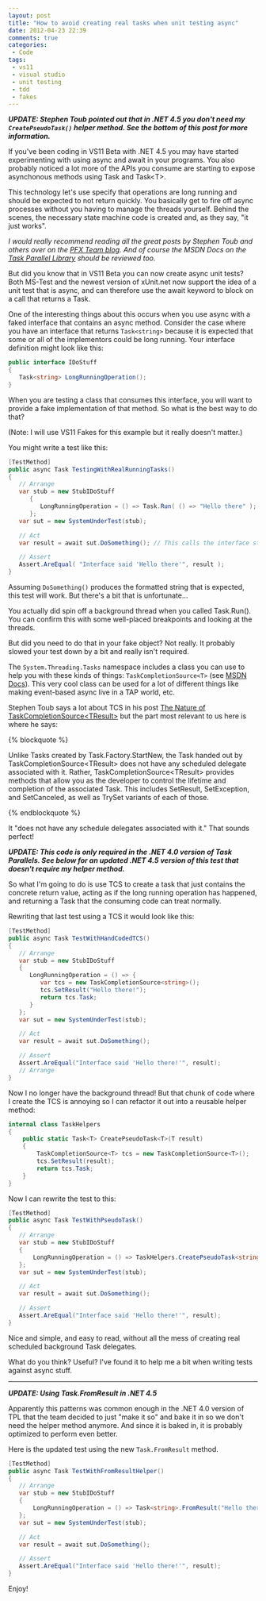 ```yaml
---
layout: post
title: "How to avoid creating real tasks when unit testing async"
date: 2012-04-23 22:39
comments: true
categories: 
 - Code
tags:
 - vs11
 - visual studio
 - unit testing
 - tdd
 - fakes
---
```


***UPDATE: Stephen Toub pointed out that in .NET 4.5 you don't need my
`CreatePseudoTask()` helper method. See the bottom of this post for
more information.***

If you've been coding in VS11 Beta with .NET 4.5 you may have started
experimenting with using async and await in your programs. You also probably
noticed a lot more of the APIs you consume are starting to expose asynchonous
methods using Task and Task&lt;T&gt;.

This technology let's use specify that operations are long running and should
be expected to not return quickly. You basically get to fire off async
processes without you having to manage the threads yourself.  Behind the
scenes, the necessary state machine code is created and, as they say, "it just
works".

*I would really recommend reading all the great posts by Stephen Toub and
others over on the [PFX Team blog][1]. And of course the MSDN Docs on 
the [Task Parallel Library][4] should be reviewed too.*

But did you know that in VS11 Beta you can now create async unit tests? Both
MS-Test and the newest version of xUnit.net now support the idea of a unit test
that is async, and can therefore use the await keyword to block on a call that
returns a Task.

<!-- more -->

One of the interesting things about this occurs when you use async with a faked
interface that contains an async method.  Consider the case where you have an
interface that returns `Task<string>` because it is expected that some or all
of the implementors could be long running. Your interface definition might look
like this:

``` csharp Task returning interface
public interface IDoStuff
{
   Task<string> LongRunningOperation();
}
```

When you are testing a class that consumes this interface, you will want to
provide a fake implementation of that method. So what is the best way to do
that?

(Note: I will use VS11 Fakes for this example but it really doesn't matter.)

You might write a test like this:

``` csharp
[TestMethod]
public async Task TestingWithRealRunningTasks()
{
   // Arrange
   var stub = new StubIDoStuff
      {
         LongRunningOperation = () => Task.Run( () => "Hello there" );
      };
   var sut = new SystemUnderTest(stub);

   // Act
   var result = await sut.DoSomething(); // This calls the interface stub

   // Assert
   Assert.AreEqual( "Interface said 'Hello there'", result );
}
```

Assuming `DoSomething()` produces the formatted string that is expected, this
test will work. But there's a bit that is unfortunate...

You actually did spin off a background thread when you called Task.Run().  You
can confirm this with some well-placed breakpoints and looking at the threads.

But did you need to do that in your fake object? Not really. It probably slowed
your test down by a bit and really isn't required.

The `System.Threading.Tasks` namespace includes a class you can use to help you
with these kinds of things: `TaskCompletionSource<T>` (see [MSDN Docs][3]). This very cool
class can be used for a lot of different things like making event-based async
live in a TAP world, etc.

Stephen Toub says a lot about TCS in his post [The Nature of TaskCompletionSource&lt;TResult&gt;][2]
but the part most relevant to us here is where he says:

{% blockquote %}

Unlike Tasks created by Task.Factory.StartNew, the Task handed out by
TaskCompletionSource&lt;TResult&gt; does not have any scheduled delegate associated
with it. Rather, TaskCompletionSource&lt;TResult&gt; provides methods that allow you
as the developer to control the lifetime and completion of the associated Task.
This includes SetResult, SetException, and SetCanceled, as well as TrySet
variants of each of those.  

{% endblockquote %}

It "does not have any schedule delegates associated with it." That sounds
perfect!

***UPDATE: This code is only required in the .NET 4.0 version of Task
Parallels. See below for an updated .NET 4.5 version of this test that
doesn't require my helper method.***

So what I'm going to do is use TCS to create a task that just contains the
concrete return value, acting as if the long running operation has happened,
and returning a Task that the consuming code can treat normally.

Rewriting that last test using a TCS it would look like this:

``` csharp
[TestMethod]
public async Task TestWithHandCodedTCS()
{
   // Arrange
   var stub = new StubIDoStuff
   {
      LongRunningOperation = () => {
         var tcs = new TaskCompletionSource<string>();
         tcs.SetResult("Hello there!");
         return tcs.Task;
      }
   };
   var sut = new SystemUnderTest(stub);

   // Act
   var result = await sut.DoSomething();

   // Assert
   Assert.AreEqual("Interface said 'Hello there!'", result);
   // Arrange
}
```

Now I no longer have the background thread! But that chunk of code where I
create the TCS is annoying so I can refactor it out into a reusable helper
method:

``` csharp CreatePseudoTask Helper
internal class TaskHelpers
{
    public static Task<T> CreatePseudoTask<T>(T result)
    {
        TaskCompletionSource<T> tcs = new TaskCompletionSource<T>();
        tcs.SetResult(result);
        return tcs.Task;
    }
}
```

Now I can rewrite the test to this:

``` csharp
[TestMethod]
public async Task TestWithPseudoTask()
{
   // Arrange
   var stub = new StubIDoStuff
   {
       LongRunningOperation = () => TaskHelpers.CreatePseudoTask<string>("Hello there!")
   };
   var sut = new SystemUnderTest(stub);

   // Act
   var result = await sut.DoSomething();

   // Assert
   Assert.AreEqual("Interface said 'Hello there!'", result);
}
```

Nice and simple, and easy to read, without all the mess of creating real
scheduled background Task delegates.

What do you think? Useful? I've found it to help me a bit when writing tests
against async stuff.

-------------------------------------------------------------------------------

***UPDATE: Using Task.FromResult in .NET 4.5***

Apparently this patterns was common enough in the .NET 4.0 version of TPL that
the team decided to just "make it so" and bake it in so we don't need the
helper method anymore. And since it is baked in, it is probably optimized to
perform even better.

Here is the updated test using the new `Task.FromResult` method.

``` csharp
[TestMethod]
public async Task TestWithFromResultHelper()
{
   // Arrange
   var stub = new StubIDoStuff
   {
       LongRunningOperation = () => Task<string>.FromResult("Hello there!")
   };
   var sut = new SystemUnderTest(stub);

   // Act
   var result = await sut.DoSomething();

   // Assert
   Assert.AreEqual("Interface said 'Hello there!'", result);
}
```

Enjoy!

[1]: http://blogs.msdn.com/b/pfxteam/
[2]: http://blogs.msdn.com/b/pfxteam/archive/2009/06/02/9685804.aspx
[3]: http://msdn.microsoft.com/en-us/library/dd449174.aspx
[4]: http://msdn.microsoft.com/en-us/library/dd460717(v=vs.110).aspx
